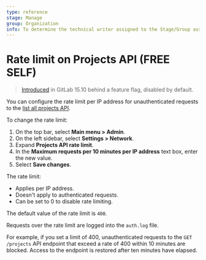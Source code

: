 ```yaml
---
type: reference
stage: Manage
group: Organization
info: To determine the technical writer assigned to the Stage/Group associated with this page, see https://about.gitlab.com/handbook/product/ux/technical-writing/#assignments
---
```


# Rate limit on Projects API **(FREE SELF)**

> [Introduced](https://gitlab.com/gitlab-org/gitlab/-/merge_requests/112283) in GitLab 15.10 behind a feature flag, disabled by default.

You can configure the rate limit per IP address for unauthenticated requests to the [list all projects API](../../../api/projects.md#list-all-projects).

To change the rate limit:

1. On the top bar, select **Main menu > Admin**.
1. On the left sidebar, select **Settings > Network**.
1. Expand **Projects API rate limit**.
1. In the **Maximum requests per 10 minutes per IP address** text box, enter the new value.
1. Select **Save changes**.

The rate limit:

- Applies per IP address.
- Doesn't apply to authenticated requests.
- Can be set to 0 to disable rate limiting.

The default value of the rate limit is `400`.

Requests over the rate limit are logged into the `auth.log` file.

For example, if you set a limit of 400, unauthenticated requests to the `GET /projects` API endpoint that
exceed a rate of 400 within 10 minutes are blocked. Access to the endpoint is restored after ten minutes have elapsed.
